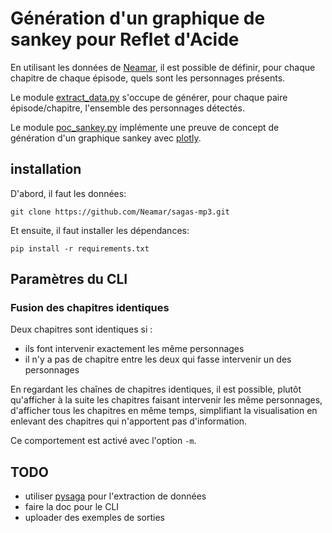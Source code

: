 # Génération d'un graphique de sankey pour Reflet d'Acide

En utilisant les données de [Neamar](https://github.com/Neamar/sagas-mp3),
il est possible de définir, pour chaque chapitre de chaque épisode,
quels sont les personnages présents.

Le module [extract_data.py](extract_data.py) s'occupe de générer,
pour chaque paire épisode/chapitre, l'ensemble des personnages détectés.

Le module [poc_sankey.py](poc_sankey.py) implémente une preuve de concept de
génération d'un graphique sankey avec [plotly](https://plot.ly/python/sankey-diagram).


## installation
D'abord, il faut les données:

    git clone https://github.com/Neamar/sagas-mp3.git

Et ensuite, il faut installer les dépendances:

    pip install -r requirements.txt


## Paramètres du CLI

### Fusion des chapitres identiques
Deux chapitres sont identiques si :
- ils font intervenir exactement les même personnages
- il n'y a pas de chapitre entre les deux qui fasse intervenir un des personnages

En regardant les chaînes de chapitres identiques, il est possible, plutôt qu'afficher à la suite
les chapitres faisant intervenir les même personnages, d'afficher tous les chapitres en même temps,
simplifiant la visualisation en enlevant des chapitres qui n'apportent pas d'information.

Ce comportement est activé avec l'option `-m`.


## TODO
- utiliser [pysaga](https://github.com/aluriak/pysaga) pour l'extraction de données
- faire la doc pour le CLI
- uploader des exemples de sorties
